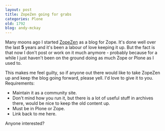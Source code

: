 ```yaml
---
layout: post
title: ZopeZen going for grabs
categories: Plone
old: 1792
blog: andy-mckay
---
```

Many moons ago I started <a href="http://www.zopezen.org">ZopeZen</a> as a blog for Zope. It's done well over the last <strong>5</strong> years and it's been a labour of love keeping it up. But the fact is that now I don't post or work on it much anymore - probably because for a while I just haven't been on the ground doing as much Zope or Plone as I used to.

This makes me feel guilty, so if anyone out there would like to take ZopeZen up and keep the blog going forward, please yell. I'd love to give it to you. Requirements:
<ul>
	<li>Maintain it as a community site.</li>
        <li>Don't mind how you run it, but there is a lot of useful stuff in archives there, would be nice to keep the old content up.</li>
        <li>Must be in Plone or Zope.</li>
        <li>Link back to me here.</li>
</ul>

Anyone interested?